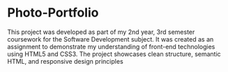 # Photo-Portfolio
This project was developed as part of my 2nd year, 3rd semester coursework for the Software Development subject. It was created as an assignment to demonstrate my understanding of front-end technologies using HTML5 and CSS3. The project showcases clean structure, semantic HTML, and responsive design principles
